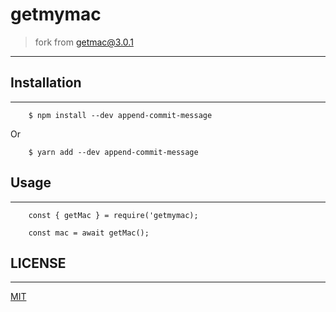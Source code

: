 # getmymac
> fork from [getmac@3.0.1](https://github.com/bevry/getmac/tree/v3.0.1)

-----

## Installation
----

        $ npm install --dev append-commit-message
Or

        $ yarn add --dev append-commit-message

## Usage
----

        const { getMac } = require('getmymac);

        const mac = await getMac();

## LICENSE
----
[MIT](./LICENSE)

